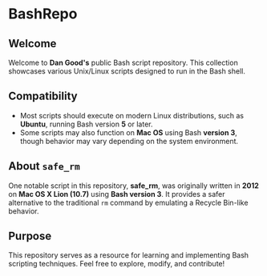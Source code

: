 # BashRepo

## Welcome

Welcome to **Dan Good's** public Bash script repository. This collection showcases various Unix/Linux scripts designed to run in the Bash shell.

## Compatibility

- Most scripts should execute on modern Linux distributions, such as **Ubuntu**, running Bash version **5** or later.
- Some scripts may also function on **Mac OS** using Bash **version 3**, though behavior may vary depending on the system environment.

## About `safe_rm`

One notable script in this repository, **safe_rm**, was originally written in **2012** on **Mac OS X Lion (10.7)** using **Bash version 3**. It provides a safer alternative to the traditional `rm` command by emulating a Recycle Bin-like behavior.

## Purpose

This repository serves as a resource for learning and implementing Bash scripting techniques. Feel free to explore, modify, and contribute!
